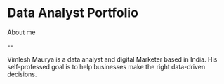 # Data Analyst Portfolio

<dl>
  <dt>About me</dt>
</dl>--

  Vimlesh Maurya is a data analyst and digital Marketer based in India. His self-professed goal is to help businesses make the right data-driven decisions.

[^1]: My reference.
[^2]: Every new line should be prefixed with 2 spaces.  
